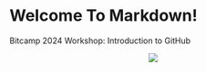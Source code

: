 # Welcome To Markdown!

Bitcamp 2024 Workshop: Introduction to GitHub

<p align="center">
  <img src="https://media1.tenor.com/images/0f7f91c3e517caa0c532cd170d4768de/tenor.gif" />
</p>
